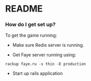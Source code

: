 # README #

### How do I get set up? ###

To get the game running: 

* Make sure Redis server is running.

* Get Faye server running using: 

`rackup faye.ru -s thin -E production`

* Start up rails application